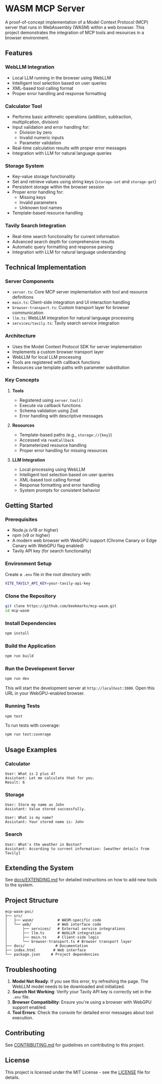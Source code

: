 # WASM MCP Server

A proof-of-concept implementation of a Model Context Protocol (MCP) server that runs in WebAssembly (WASM) within a web browser. This project demonstrates the integration of MCP tools and resources in a browser environment.

## Features

### WebLLM Integration
- Local LLM running in the browser using WebLLM
- Intelligent tool selection based on user queries
- XML-based tool calling format
- Proper error handling and response formatting

### Calculator Tool
- Performs basic arithmetic operations (addition, subtraction, multiplication, division)
- Input validation and error handling for:
  - Division by zero
  - Invalid numeric inputs
  - Parameter validation
- Real-time calculation results with proper error messages
- Integration with LLM for natural language queries

### Storage System
- Key-value storage functionality
- Set and retrieve values using string keys (`storage-set` and `storage-get`)
- Persistent storage within the browser session
- Proper error handling for:
  - Missing keys
  - Invalid parameters
  - Unknown tool names
- Template-based resource handling

### Tavily Search Integration
- Real-time search functionality for current information
- Advanced search depth for comprehensive results
- Automatic query formatting and response parsing
- Integration with LLM for natural language understanding

## Technical Implementation

### Server Components
- `server.ts`: Core MCP server implementation with tool and resource definitions
- `main.ts`: Client-side integration and UI interaction handling
- `browser-transport.ts`: Custom transport layer for browser communication
- `llm.ts`: WebLLM integration for natural language processing
- `services/tavily.ts`: Tavily search service integration

### Architecture
- Uses the Model Context Protocol SDK for server implementation
- Implements a custom browser transport layer
- WebLLM for local LLM processing
- Tools are registered with callback functions
- Resources use template paths with parameter substitution

### Key Concepts
1. **Tools**
   - Registered using `server.tool()`
   - Execute via callback functions
   - Schema validation using Zod
   - Error handling with descriptive messages

2. **Resources**
   - Template-based paths (e.g., `storage://{key}`)
   - Accessed via `readCallback`
   - Parameterized resource handling
   - Proper error handling for missing resources

3. **LLM Integration**
   - Local processing using WebLLM
   - Intelligent tool selection based on user queries
   - XML-based tool calling format
   - Response formatting and error handling
   - System prompts for consistent behavior

## Getting Started

### Prerequisites

- Node.js (v18 or higher)
- npm (v9 or higher)
- A modern web browser with WebGPU support (Chrome Canary or Edge Canary with WebGPU flag enabled)
- Tavily API key (for search functionality)

### Environment Setup

Create a `.env` file in the root directory with:
```bash
VITE_TAVILY_API_KEY=your-tavily-api-key
```

### Clone the Repository

```bash
git clone https://github.com/beekmarks/mcp-wasm.git
cd mcp-wasm
```

### Install Dependencies

```bash
npm install
```

### Build the Application

```bash
npm run build
```

### Run the Development Server

```bash
npm run dev
```

This will start the development server at `http://localhost:3000`. Open this URL in your WebGPU-enabled browser.

### Running Tests

```bash
npm test
```

To run tests with coverage:
```bash
npm run test:coverage
```

## Usage Examples

### Calculator
```
User: What is 2 plus 4?
Assistant: Let me calculate that for you.
Result: 6
```

### Storage
```
User: Store my name as John
Assistant: Value stored successfully.

User: What is my name?
Assistant: Your stored name is: John
```

### Search
```
User: What's the weather in Boston?
Assistant: According to current information: [weather details from Tavily]
```

## Extending the System

See [docs/EXTENDING.md](docs/EXTENDING.md) for detailed instructions on how to add new tools to the system.

## Project Structure

```
mcp-wasm-poc/
├── src/
│   ├── wasm/           # WASM-specific code
│   └── web/            # Web interface code
│       ├── services/   # External service integrations
│       ├── llm.ts      # WebLLM integration
│       ├── main.ts     # Client-side logic
│       └── browser-transport.ts # Browser transport layer
├── docs/              # Documentation
├── index.html        # Web interface
└── package.json     # Project dependencies
```

## Troubleshooting

1. **Model Not Ready**: If you see this error, try refreshing the page. The WebLLM model needs to be downloaded and initialized.
2. **Search Not Working**: Verify your Tavily API key is correctly set in the `.env` file.
3. **Browser Compatibility**: Ensure you're using a browser with WebGPU support enabled.
4. **Tool Errors**: Check the console for detailed error messages about tool execution.

## Contributing

See [CONTRIBUTING.md](CONTRIBUTING.md) for guidelines on contributing to this project.

## License

This project is licensed under the MIT License - see the [LICENSE](LICENSE) file for details.
